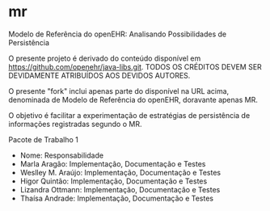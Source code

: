 # mr
Modelo de Referência do openEHR: 
Analisando Possibilidades de Persistência

O presente projeto é derivado do conteúdo
disponível em https://github.com/openehr/java-libs.git.
TODOS OS CRÉDITOS DEVEM SER DEVIDAMENTE ATRIBUÍDOS
AOS DEVIDOS AUTORES. 

O presente "fork" inclui apenas parte do disponível na
URL acima, denominada de Modelo de Referência do openEHR,
doravante apenas MR.

O objetivo é facilitar a experimentação de estratégias 
de persistência de informações registradas segundo o
MR. 


Pacote de Trabalho 1
- Nome: Responsabilidade
- Marla Aragão: Implementação, Documentação e Testes
- Weslley M. Araújo: Implementação, Documentação e Testes
- Higor Quintão: Implementação, Documentação e Testes
- Lizandra Ottmann: Implementação, Documentação e Testes
- Thaísa Andrade: Implementação, Documentação e Testes

